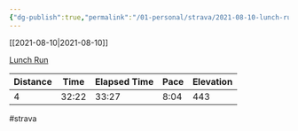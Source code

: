 ```yaml
---
{"dg-publish":true,"permalink":"/01-personal/strava/2021-08-10-lunch-run/"}
---
```



[[2021-08-10\|2021-08-10]]

[Lunch Run](https://www.strava.com/activities/5771374110)

| Distance | Time  | Elapsed Time | Pace | Elevation |
| -------- | ----- | ------------ | ---- | --------- |
| 4        | 32:22 | 33:27        | 8:04 | 443       |




#strava
